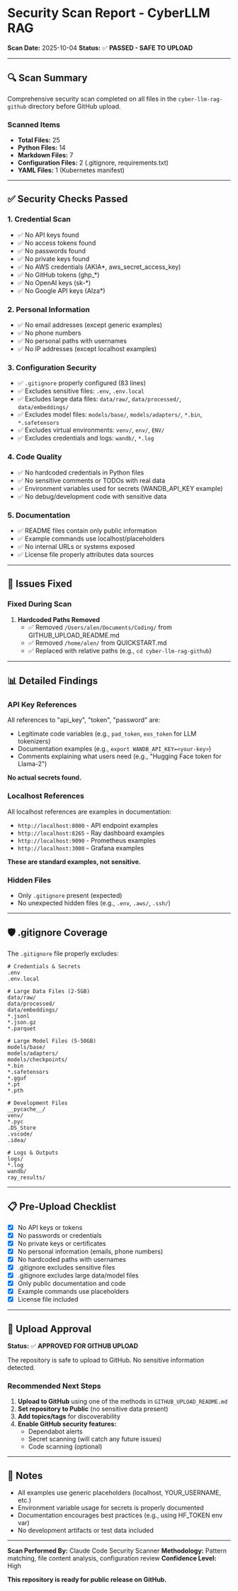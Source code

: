 # Security Scan Report - CyberLLM RAG

**Scan Date:** 2025-10-04
**Status:** ✅ **PASSED - SAFE TO UPLOAD**

---

## 🔍 Scan Summary

Comprehensive security scan completed on all files in the `cyber-llm-rag-github` directory before GitHub upload.

### Scanned Items
- **Total Files:** 25
- **Python Files:** 14
- **Markdown Files:** 7
- **Configuration Files:** 2 (.gitignore, requirements.txt)
- **YAML Files:** 1 (Kubernetes manifest)

---

## ✅ Security Checks Passed

### 1. Credential Scan
- ✅ No API keys found
- ✅ No access tokens found
- ✅ No passwords found
- ✅ No private keys found
- ✅ No AWS credentials (AKIA*, aws_secret_access_key)
- ✅ No GitHub tokens (ghp_*)
- ✅ No OpenAI keys (sk-*)
- ✅ No Google API keys (AIza*)

### 2. Personal Information
- ✅ No email addresses (except generic examples)
- ✅ No phone numbers
- ✅ No personal paths with usernames
- ✅ No IP addresses (except localhost examples)

### 3. Configuration Security
- ✅ `.gitignore` properly configured (83 lines)
- ✅ Excludes sensitive files: `.env`, `.env.local`
- ✅ Excludes large data files: `data/raw/`, `data/processed/`, `data/embeddings/`
- ✅ Excludes model files: `models/base/`, `models/adapters/`, `*.bin`, `*.safetensors`
- ✅ Excludes virtual environments: `venv/`, `env/`, `ENV/`
- ✅ Excludes credentials and logs: `wandb/`, `*.log`

### 4. Code Quality
- ✅ No hardcoded credentials in Python files
- ✅ No sensitive comments or TODOs with real data
- ✅ Environment variables used for secrets (WANDB_API_KEY example)
- ✅ No debug/development code with sensitive data

### 5. Documentation
- ✅ README files contain only public information
- ✅ Example commands use localhost/placeholders
- ✅ No internal URLs or systems exposed
- ✅ License file properly attributes data sources

---

## 🔧 Issues Fixed

### Fixed During Scan
1. **Hardcoded Paths Removed**
   - ✅ Removed `/Users/alen/Documents/Coding/` from GITHUB_UPLOAD_README.md
   - ✅ Removed `/home/alen/` from QUICKSTART.md
   - ✅ Replaced with relative paths (e.g., `cd cyber-llm-rag-github`)

---

## 📊 Detailed Findings

### API Key References
All references to "api_key", "token", "password" are:
- Legitimate code variables (e.g., `pad_token`, `eos_token` for LLM tokenizers)
- Documentation examples (e.g., `export WANDB_API_KEY=<your-key>`)
- Comments explaining what users need (e.g., "Hugging Face token for Llama-2")

**No actual secrets found.**

### Localhost References
All localhost references are examples in documentation:
- `http://localhost:8000` - API endpoint examples
- `http://localhost:8265` - Ray dashboard examples
- `http://localhost:9090` - Prometheus examples
- `http://localhost:3000` - Grafana examples

**These are standard examples, not sensitive.**

### Hidden Files
- Only `.gitignore` present (expected)
- No unexpected hidden files (e.g., `.env`, `.aws/`, `.ssh/`)

---

## 🛡️ .gitignore Coverage

The `.gitignore` file properly excludes:

```
# Credentials & Secrets
.env
.env.local

# Large Data Files (2-5GB)
data/raw/
data/processed/
data/embeddings/
*.jsonl
*.json.gz
*.parquet

# Large Model Files (5-50GB)
models/base/
models/adapters/
models/checkpoints/
*.bin
*.safetensors
*.gguf
*.pt
*.pth

# Development Files
__pycache__/
venv/
*.pyc
.DS_Store
.vscode/
.idea/

# Logs & Outputs
logs/
*.log
wandb/
ray_results/
```

---

## 📋 Pre-Upload Checklist

- [x] No API keys or tokens
- [x] No passwords or credentials
- [x] No private keys or certificates
- [x] No personal information (emails, phone numbers)
- [x] No hardcoded paths with usernames
- [x] .gitignore excludes sensitive files
- [x] .gitignore excludes large data/model files
- [x] Only public documentation and code
- [x] Example commands use placeholders
- [x] License file included

---

## 🚀 Upload Approval

**Status:** ✅ **APPROVED FOR GITHUB UPLOAD**

The repository is safe to upload to GitHub. No sensitive information detected.

### Recommended Next Steps

1. **Upload to GitHub** using one of the methods in `GITHUB_UPLOAD_README.md`
2. **Set repository to Public** (no sensitive data present)
3. **Add topics/tags** for discoverability
4. **Enable GitHub security features:**
   - Dependabot alerts
   - Secret scanning (will catch any future issues)
   - Code scanning (optional)

---

## 📝 Notes

- All examples use generic placeholders (localhost, YOUR_USERNAME, etc.)
- Environment variable usage for secrets is properly documented
- Documentation encourages best practices (e.g., using HF_TOKEN env var)
- No development artifacts or test data included

---

**Scan Performed By:** Claude Code Security Scanner
**Methodology:** Pattern matching, file content analysis, configuration review
**Confidence Level:** High

**This repository is ready for public release on GitHub.**
